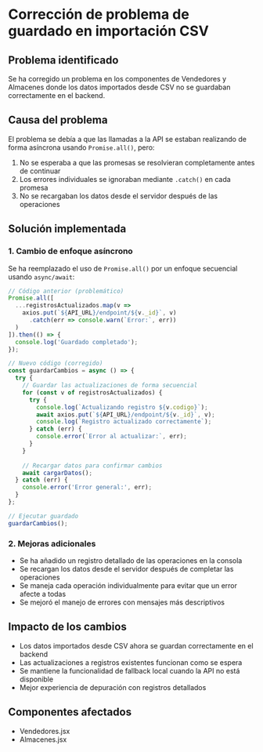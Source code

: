 # Corrección de problema de guardado en importación CSV

## Problema identificado
Se ha corregido un problema en los componentes de Vendedores y Almacenes donde los datos importados desde CSV no se guardaban correctamente en el backend.

## Causa del problema
El problema se debía a que las llamadas a la API se estaban realizando de forma asíncrona usando `Promise.all()`, pero:

1. No se esperaba a que las promesas se resolvieran completamente antes de continuar
2. Los errores individuales se ignoraban mediante `.catch()` en cada promesa
3. No se recargaban los datos desde el servidor después de las operaciones

## Solución implementada

### 1. Cambio de enfoque asíncrono
Se ha reemplazado el uso de `Promise.all()` por un enfoque secuencial usando `async/await`:

```javascript
// Código anterior (problemático)
Promise.all([
  ...registrosActualizados.map(v => 
    axios.put(`${API_URL}/endpoint/${v._id}`, v)
      .catch(err => console.warn(`Error:`, err))
  )
]).then(() => {
  console.log('Guardado completado');
});

// Nuevo código (corregido)
const guardarCambios = async () => {
  try {
    // Guardar las actualizaciones de forma secuencial
    for (const v of registrosActualizados) {
      try {
        console.log(`Actualizando registro ${v.codigo}`);
        await axios.put(`${API_URL}/endpoint/${v._id}`, v);
        console.log(`Registro actualizado correctamente`);
      } catch (err) {
        console.error(`Error al actualizar:`, err);
      }
    }
    
    // Recargar datos para confirmar cambios
    await cargarDatos();
  } catch (err) {
    console.error('Error general:', err);
  }
};

// Ejecutar guardado
guardarCambios();
```

### 2. Mejoras adicionales
- Se ha añadido un registro detallado de las operaciones en la consola
- Se recargan los datos desde el servidor después de completar las operaciones
- Se maneja cada operación individualmente para evitar que un error afecte a todas
- Se mejoró el manejo de errores con mensajes más descriptivos

## Impacto de los cambios
- Los datos importados desde CSV ahora se guardan correctamente en el backend
- Las actualizaciones a registros existentes funcionan como se espera
- Se mantiene la funcionalidad de fallback local cuando la API no está disponible
- Mejor experiencia de depuración con registros detallados

## Componentes afectados
- Vendedores.jsx
- Almacenes.jsx
